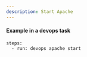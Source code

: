 ```yaml
---
description: Start Apache
---
```


#### Example in a devops task

    steps:
      - run: devops apache start
